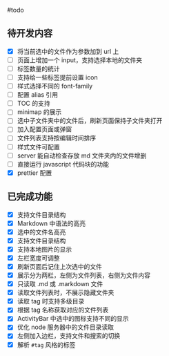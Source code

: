 #todo

## 待开发内容

- [x] 将当前选中的文件作为参数加到 url 上
- [ ] 页面上增加一个 input，支持选择本地的文件夹
- [ ] 标签数量的统计
- [ ] 支持给一些标签提前设置 icon
- [ ] 样式选择不同的 font-family
- [ ] 配置 alias 引用
- [ ] TOC 的支持
- [ ] minimap 的展示
- [ ] 选中子文件夹中的文件后，刷新页面保持子文件夹打开
- [ ] 加入配置页面或弹窗
- [ ] 文件列表支持按编辑时间排序
- [ ] 样式文件可配置
- [ ] server 能自动检查存放 md 文件夹内的文件增删
- [ ] 直接运行 javascript 代码块的功能
- [x] prettier 配置

## 已完成功能

- [x] 支持文件目录结构
- [x] Markdown 中语法的高亮
- [x] 选中的文件名高亮
- [x] 支持文件目录结构
- [x] 支持本地图片的显示
- [x] 左栏宽度可调整
- [x] 刷新页面后记住上次选中的文件
- [x] 展示分为两栏，左侧为文件列表，右侧为文件内容
- [x] 只读取 .md 或 .markdown 文件
- [x] 读取文件列表时，不展示隐藏文件夹
- [x] 读取 tag 时支持多级目录
- [x] 根据 tag 名称获取对应的文件列表
- [x] ActivityBar 中选中的图标支持不同的显示
- [x] 优化 node 服务器中的文件目录读取
- [x] 左侧加入边栏，支持文件和搜索的切换
- [x] 解析 `#tag` 风格的标签
